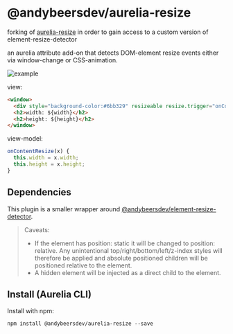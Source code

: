 # @andybeersdev/aurelia-resize

forking of [aurelia-resize](https://github.com/MeirionHughes/aurelia-resize) in order to gain access to a custom version of element-resize-detector

an aurelia attribute add-on that detects DOM-element resize events either via window-change or CSS-animation.

![example](https://cloud.githubusercontent.com/assets/3584509/25091546/b16f97e6-2381-11e7-93ba-05cefe91c839.gif)

view:
```html
<window>
  <div style="background-color:#6bb329" resizeable resize.trigger="onContentResize($event.detail)"></div>
  <h2>width: ${width}</h2>
  <h2>height: ${height}</h2>
</window>
```
view-model: 
```js
onContentResize(x) {
  this.width = x.width;
  this.height = x.height;
}
```

## Dependencies
This plugin is a smaller wrapper around [@andybeersdev/element-resize-detector](https://www.npmjs.com/package/@andybeersdev/element-resize-detector). 

>Caveats:
> - If the element has position: static it will be changed to position: relative. Any unintentional top/right/bottom/left/z-index styles will therefore be applied and absolute positioned children will be positioned relative to the element.
> - A hidden element will be injected as a direct child to the element.


## Install (Aurelia CLI)

Install with npm:
```
npm install @andybeersdev/aurelia-resize --save
```
